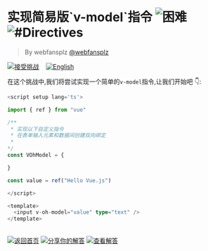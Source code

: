 <!--info-header-start--><h1>实现简易版`v-model`指令 <img src="https://img.shields.io/badge/-%E5%9B%B0%E9%9A%BE-de3d37" alt="困难"/> <img src="https://img.shields.io/badge/-%23Directives-999" alt="#Directives"/></h1><blockquote><p>By webfansplz <a href="https://github.com/webfansplz" target="_blank">@webfansplz</a></p></blockquote><p><a href="https://sfc.vuejs.org/#eyJBcHAudnVlIjoiPHNjcmlwdCBzZXR1cCBsYW5nPSd0cyc+XG5cbmltcG9ydCB7IHJlZiB9IGZyb20gXCJ2dWVcIlxuXG4vKipcbiAqIEltcGxlbWVudCB0aGUgY3VzdG9tIGRpcmVjdGl2ZVxuICogQ3JlYXRlIGEgdHdvLXdheSBiaW5kaW5nIG9uIGEgZm9ybSBpbnB1dCBlbGVtZW50XG4gKlxuKi9cbmNvbnN0IFZPaE1vZGVsID0ge1xuXG59XG5cbmNvbnN0IHZhbHVlID0gcmVmKFwiSGVsbG8gVnVlLmpzXCIpXG5cbjwvc2NyaXB0PlxuXG48dGVtcGxhdGU+XG4gIDxpbnB1dCB2LW9oLW1vZGVsPVwidmFsdWVcIiB0eXBlPVwidGV4dFwiIC8+XG48L3RlbXBsYXRlPlxuIn0=" target="_blank"><img src="https://img.shields.io/badge/-%E6%8E%A5%E5%8F%97%E6%8C%91%E6%88%98-213547?logo=vue.js&logoColor=42b883" alt="接受挑战"/></a> &nbsp;&nbsp;&nbsp;<a href="./README.md" target="_blank"><img src="https://img.shields.io/badge/-English-gray" alt="English"/></a> </p><!--info-header-end-->


在这个挑战中,我们将尝试实现一个简单的`v-model`指令,让我们开始吧 👇: 

```ts
<script setup lang='ts'>

import { ref } from "vue"

/**
 * 实现以下自定义指令
 * 在表单输入元素和数据间创建双向绑定
 *
*/
const VOhModel = {

}

const value = ref("Hello Vue.js")

</script>

<template>
  <input v-oh-model="value" type="text" />
</template>

```
<!--info-footer-start--><br><a href="../../README.zh-CN.md" target="_blank"><img src="https://img.shields.io/badge/-%E8%BF%94%E5%9B%9E%E9%A6%96%E9%A1%B5-grey" alt="返回首页"/></a> <a href="https://github.com/webfansplz/vuejs-challenges/issues/new?labels=answer,zh-CN&template=1-answer.zh-CN.md&title=26%20-%20%E5%AE%9E%E7%8E%B0%E7%AE%80%E6%98%93%E7%89%88%60v-model%60%E6%8C%87%E4%BB%A4" target="_blank"><img src="https://img.shields.io/badge/-%E5%88%86%E4%BA%AB%E4%BD%A0%E7%9A%84%E8%A7%A3%E7%AD%94-teal" alt="分享你的解答"/></a> <a href="https://github.com/webfansplz/vuejs-challenges/issues?q=label%3A26+label%3Aanswer" target="_blank"><img src="https://img.shields.io/badge/-%E6%9F%A5%E7%9C%8B%E8%A7%A3%E7%AD%94-de5a77?logo=awesome-lists&logoColor=white" alt="查看解答"/></a> <!--info-footer-end-->
